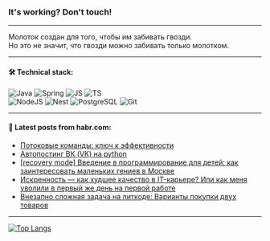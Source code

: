 ### It's working? Don't touch!

---
Молоток создан для того, чтобы им забивать гвозди. <br>
Но это не значит, что гвозди можно забивать только молотком.

---

#### 🛠️ Technical stack:

![Java](https://img.shields.io/badge/Java-informational?logo=Oracle&style=flat&logoColor=white&color=FF4500)
![Spring](https://img.shields.io/badge/SpringBoot-informational?logo=SpringBoot&style=flat&logoColor=white&color=6495ED)
![JS](https://img.shields.io/badge/JS-informational?logo=javaScript&style=flat&logoColor=black&color=F7Df1E)
![TS](https://img.shields.io/badge/TypeScript-informational?logo=typeScript&style=flat&logoColor=black&color=0667A8)  <br>
![NodeJS](https://img.shields.io/badge/NodeJS-informational?logo=node.js&style=flat&logoColor=white&color=43853D)
![Nest](https://img.shields.io/badge/NestJS-informational?logo=NestJS&style=flat&logoColor=white&color=red)
![PostgreSQL](https://img.shields.io/badge/PostgreSQL-informational?logo=PostgreSQL&style=flat&logoColor=white&color=DAA520)
![Git](https://img.shields.io/badge/Git-informational?logo=git&style=flat&logoColor=white&color=778899)

___

#### 💬 Latest posts from habr.com:

<!-- BLOG-POST-LIST:START -->
- [Потоковые команды: ключ к эффективности](https://habr.com/ru/articles/746870/?utm_source=habrahabr&utm_medium=rss&utm_campaign=746870)
- [Автопостинг ВК &lpar;VK&rpar; на python](https://habr.com/ru/articles/746838/?utm_source=habrahabr&utm_medium=rss&utm_campaign=746838)
- [[recovery mode] Введение в программирование для детей: как заинтересовать маленьких гениев в Москве](https://habr.com/ru/articles/746862/?utm_source=habrahabr&utm_medium=rss&utm_campaign=746862)
- [Искренность — как худшее качество в IT-карьере? Или как меня уволили в первый же день на первой работе](https://habr.com/ru/articles/746718/?utm_source=habrahabr&utm_medium=rss&utm_campaign=746718)
- [Внезапно сложная задача на литкоде: Варианты покупки двух товаров](https://habr.com/ru/articles/746774/?utm_source=habrahabr&utm_medium=rss&utm_campaign=746774)
<!-- BLOG-POST-LIST:END -->

---
[![Top Langs](https://github-readme-stats-git-master-advtsetting-gmailcom.vercel.app/api/top-langs/?username=zloylis&langs_count=10&hide_title=false&title_color=e6edf3&size_weight=0.5&count_weight=0.5&layout=compact&hide_border=true&theme=dracula)](https://github.com/zloylis)

<!-- ![GitHub stats](https://github-readme-stats-git-master-advtsetting-gmailcom.vercel.app/api?username=zloylis&show_icons=true&hide_border=true&theme=dracula&hide_title=true&include_all_commits=true&count_private=true&hide=contribs&hide_rank=true) -->
